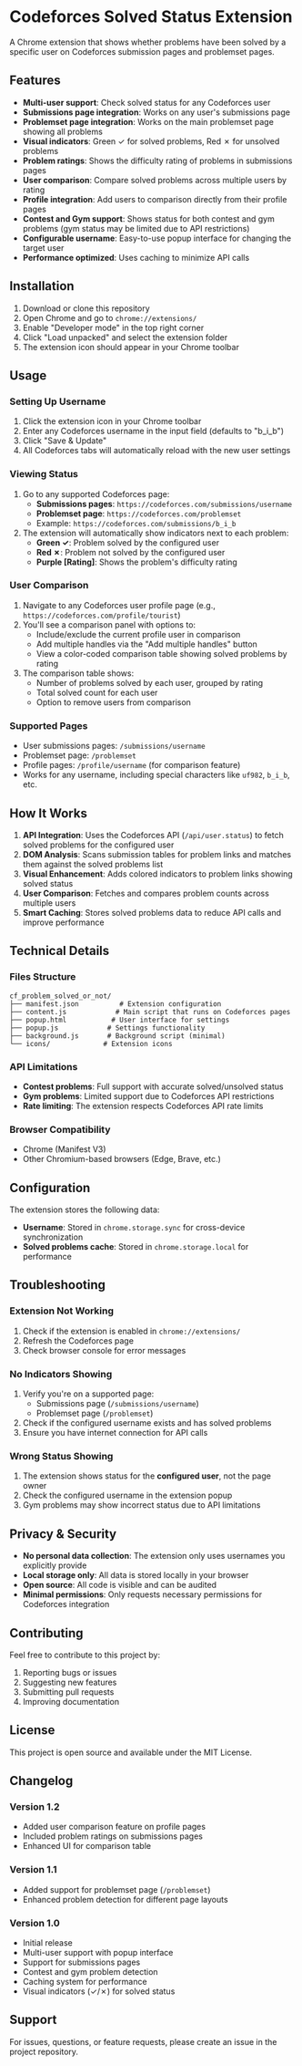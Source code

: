 # Codeforces Solved Status Extension

A Chrome extension that shows whether problems have been solved by a specific user on Codeforces submission pages and problemset pages.

## Features

- **Multi-user support**: Check solved status for any Codeforces user
- **Submissions page integration**: Works on any user's submissions page
- **Problemset page integration**: Works on the main problemset page showing all problems
- **Visual indicators**: Green ✓ for solved problems, Red ✗ for unsolved problems
- **Problem ratings**: Shows the difficulty rating of problems in submissions pages
- **User comparison**: Compare solved problems across multiple users by rating
- **Profile integration**: Add users to comparison directly from their profile pages
- **Contest and Gym support**: Shows status for both contest and gym problems (gym status may be limited due to API restrictions)
- **Configurable username**: Easy-to-use popup interface for changing the target user
- **Performance optimized**: Uses caching to minimize API calls

## Installation

1. Download or clone this repository
2. Open Chrome and go to `chrome://extensions/`
3. Enable "Developer mode" in the top right corner
4. Click "Load unpacked" and select the extension folder
5. The extension icon should appear in your Chrome toolbar

## Usage

### Setting Up Username
1. Click the extension icon in your Chrome toolbar
2. Enter any Codeforces username in the input field (defaults to "b_i_b")
3. Click "Save & Update"
4. All Codeforces tabs will automatically reload with the new user settings

### Viewing Status
1. Go to any supported Codeforces page:
   - **Submissions pages**: `https://codeforces.com/submissions/username`
   - **Problemset page**: `https://codeforces.com/problemset`
   - Example: `https://codeforces.com/submissions/b_i_b`
2. The extension will automatically show indicators next to each problem:
   - **Green ✓**: Problem solved by the configured user
   - **Red ✗**: Problem not solved by the configured user
   - **Purple [Rating]**: Shows the problem's difficulty rating

### User Comparison
1. Navigate to any Codeforces user profile page (e.g., `https://codeforces.com/profile/tourist`)
2. You'll see a comparison panel with options to:
   - Include/exclude the current profile user in comparison
   - Add multiple handles via the "Add multiple handles" button
   - View a color-coded comparison table showing solved problems by rating
3. The comparison table shows:
   - Number of problems solved by each user, grouped by rating
   - Total solved count for each user
   - Option to remove users from comparison

### Supported Pages
- User submissions pages: `/submissions/username`
- Problemset page: `/problemset`
- Profile pages: `/profile/username` (for comparison feature)
- Works for any username, including special characters like `uf982`, `b_i_b`, etc.

## How It Works

1. **API Integration**: Uses the Codeforces API (`/api/user.status`) to fetch solved problems for the configured user
2. **DOM Analysis**: Scans submission tables for problem links and matches them against the solved problems list
3. **Visual Enhancement**: Adds colored indicators to problem links showing solved status
4. **User Comparison**: Fetches and compares problem counts across multiple users
5. **Smart Caching**: Stores solved problems data to reduce API calls and improve performance

## Technical Details

### Files Structure
```
cf_problem_solved_or_not/
├── manifest.json          # Extension configuration
├── content.js            # Main script that runs on Codeforces pages
├── popup.html           # User interface for settings
├── popup.js            # Settings functionality
├── background.js       # Background script (minimal)
└── icons/             # Extension icons
```

### API Limitations
- **Contest problems**: Full support with accurate solved/unsolved status
- **Gym problems**: Limited support due to Codeforces API restrictions
- **Rate limiting**: The extension respects Codeforces API rate limits

### Browser Compatibility
- Chrome (Manifest V3)
- Other Chromium-based browsers (Edge, Brave, etc.)

## Configuration

The extension stores the following data:
- **Username**: Stored in `chrome.storage.sync` for cross-device synchronization
- **Solved problems cache**: Stored in `chrome.storage.local` for performance

## Troubleshooting

### Extension Not Working
1. Check if the extension is enabled in `chrome://extensions/`
2. Refresh the Codeforces page
3. Check browser console for error messages

### No Indicators Showing
1. Verify you're on a supported page:
   - Submissions page (`/submissions/username`)
   - Problemset page (`/problemset`)
2. Check if the configured username exists and has solved problems
3. Ensure you have internet connection for API calls

### Wrong Status Showing
1. The extension shows status for the **configured user**, not the page owner
2. Check the configured username in the extension popup
3. Gym problems may show incorrect status due to API limitations

## Privacy & Security

- **No personal data collection**: The extension only uses usernames you explicitly provide
- **Local storage only**: All data is stored locally in your browser
- **Open source**: All code is visible and can be audited
- **Minimal permissions**: Only requests necessary permissions for Codeforces integration

## Contributing

Feel free to contribute to this project by:
1. Reporting bugs or issues
2. Suggesting new features
3. Submitting pull requests
4. Improving documentation

## License

This project is open source and available under the MIT License.

## Changelog

### Version 1.2
- Added user comparison feature on profile pages
- Included problem ratings on submissions pages
- Enhanced UI for comparison table

### Version 1.1
- Added support for problemset page (`/problemset`)
- Enhanced problem detection for different page layouts

### Version 1.0
- Initial release
- Multi-user support with popup interface
- Support for submissions pages
- Contest and gym problem detection
- Caching system for performance
- Visual indicators (✓/✗) for solved status

## Support

For issues, questions, or feature requests, please create an issue in the project repository.
